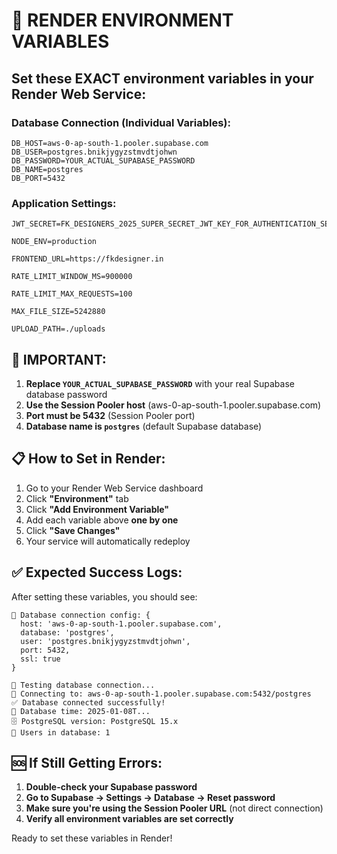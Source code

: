 # 🔧 RENDER ENVIRONMENT VARIABLES

## Set these EXACT environment variables in your Render Web Service:

### **Database Connection (Individual Variables):**
```
DB_HOST=aws-0-ap-south-1.pooler.supabase.com
DB_USER=postgres.bnikjygyzstmvdtjohwn
DB_PASSWORD=YOUR_ACTUAL_SUPABASE_PASSWORD
DB_NAME=postgres
DB_PORT=5432
```

### **Application Settings:**
```
JWT_SECRET=FK_DESIGNERS_2025_SUPER_SECRET_JWT_KEY_FOR_AUTHENTICATION_SECURITY_VERY_LONG_STRING

NODE_ENV=production

FRONTEND_URL=https://fkdesigner.in

RATE_LIMIT_WINDOW_MS=900000

RATE_LIMIT_MAX_REQUESTS=100

MAX_FILE_SIZE=5242880

UPLOAD_PATH=./uploads
```

## 🚨 IMPORTANT:

1. **Replace `YOUR_ACTUAL_SUPABASE_PASSWORD`** with your real Supabase database password
2. **Use the Session Pooler host** (aws-0-ap-south-1.pooler.supabase.com)
3. **Port must be 5432** (Session Pooler port)
4. **Database name is `postgres`** (default Supabase database)

## 📋 How to Set in Render:

1. Go to your Render Web Service dashboard
2. Click **"Environment"** tab
3. Click **"Add Environment Variable"**
4. Add each variable above **one by one**
5. Click **"Save Changes"**
6. Your service will automatically redeploy

## ✅ Expected Success Logs:

After setting these variables, you should see:
```
🔗 Database connection config: {
  host: 'aws-0-ap-south-1.pooler.supabase.com',
  database: 'postgres',
  user: 'postgres.bnikjygyzstmvdtjohwn',
  port: 5432,
  ssl: true
}

🔄 Testing database connection...
🔗 Connecting to: aws-0-ap-south-1.pooler.supabase.com:5432/postgres
✅ Database connected successfully!
📅 Database time: 2025-01-08T...
🗄️ PostgreSQL version: PostgreSQL 15.x
👥 Users in database: 1
```

## 🆘 If Still Getting Errors:

1. **Double-check your Supabase password**
2. **Go to Supabase → Settings → Database → Reset password**
3. **Make sure you're using the Session Pooler URL** (not direct connection)
4. **Verify all environment variables are set correctly**

Ready to set these variables in Render!